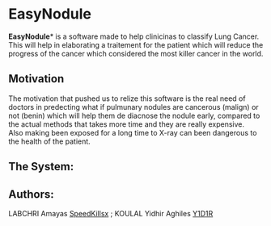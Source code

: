 # **EasyNodule**
**EasyNodule*** is a software made to help clinicinas to classify Lung Cancer. This will help in elaborating a traitement for the patient which will reduce the progress of the cancer which considered the most killer cancer in the world.
## **Motivation**
The motivation that pushed us to relize this software is the real need of doctors in predecting what if pulmunary nodules are cancerous (malign) or not (benin) which will help them de diacnose the nodule early, compared to the actual methods that takes more time and they are really expensive.\
Also making been exposed for a long time to X-ray can been dangerous to the health of the patient.
## **The System**:

## **Authors**:
LABCHRI Amayas [SpeedKillsx](https://github.com/SpeedKillsx) ;
KOULAL Yidhir Aghiles [Y1D1R](https://github.com/Y1D1R)


